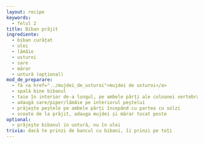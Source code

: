 ```yaml
---
layout: recipe
keywords:
  - felul 2
title: Biban prăjit
ingrediente:
  - biban curățat
  - ulei
  - lămâie
  - usturoi
  - sare
  - mărar
  - untură (opțional)
mod_de_preparare:
  - fă <a href="../mujdei_de_usturoi">mujdei de usturoi</a>
  - spală bine bibanul
  - taie în interior de-a lungul, pe ambele părți ale coloanei vertebrale
  - adaugă sare/piper/lămâie pe interiorul peștelui
  - prăjește peștele pe ambele părți începând cu partea cu solzi
  - scoate de la prăjit, adauga mujdei și mărar tocat peste
optional:
  - prăjește bibanul in untură, nu în ulei
trivia: dacă te prinzi de bancul cu bibani, îi prinzi pe toți
---
```

